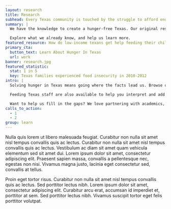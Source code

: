 ```yaml
---
layout: research
title: Research
subhead: Every Texas community is touched by the struggle to afford enough food.
summary: |
  We have the knowledge to create a hunger-free Texas. Our original research, credible policy analysis and partnerships with academic and nonprofit institutions provide a strong foundation for action. 

  Explore what we already know, and help us learn more.
featured_resource: How do low-income texans get help feeding their children?
primary_cta:
  button_text: Learn About Hunger In Texas
  url: work 
banner: research.jpg
featured_statistic:
  stat: 1 in 5
  key: Texas families experienced food insecurity in 2010-2012
intro: |
  Solving hunger in Texas means going where the facts lead us. Browse our archive of original research, policy briefings and datasets below to expand your understanding of the issue and its solutions.

  Feeding Texas staff are also available to help you interpret and add life to these bare facts. Contact us if you are want to schedule an interview with our experts, or just have a nagging question you can't answer. 

  Want to help us fill in the gaps? We love partnering with academics, students and the data community to become more effective hunger-fighters. Contact us to learn more. 
calls_to_action:
  - 1
  - 2
group: learn
---
```


Nulla quis lorem ut libero malesuada feugiat. Curabitur non nulla sit amet nisl tempus convallis quis ac lectus. Curabitur non nulla sit amet nisl tempus convallis quis ac lectus. Vestibulum ac diam sit amet quam vehicula elementum sed sit amet dui. Lorem ipsum dolor sit amet, consectetur adipiscing elit. Praesent sapien massa, convallis a pellentesque nec, egestas non nisi. Vivamus magna justo, lacinia eget consectetur sed, convallis at tellus.

Proin eget tortor risus. Curabitur non nulla sit amet nisl tempus convallis quis ac lectus. Sed porttitor lectus nibh. Lorem ipsum dolor sit amet, consectetur adipiscing elit. Curabitur arcu erat, accumsan id imperdiet et, porttitor at sem. Sed porttitor lectus nibh. Vivamus suscipit tortor eget felis porttitor volutpat.

